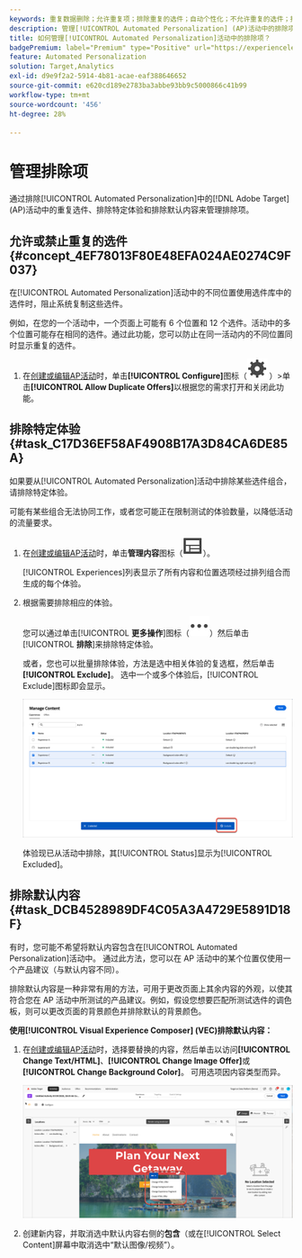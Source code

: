 ```yaml
---
keywords: 重复数据删除；允许重复项；排除重复的选件；自动个性化；不允许重复的选件；排除；默认内容；
description: 管理[!UICONTROL Automated Personalization] (AP)活动中的排除项。
title: 如何管理[!UICONTROL Automated Personalization]活动中的排除项？
badgePremium: label="Premium" type="Positive" url="https://experienceleague.adobe.com/docs/target/using/introduction/intro.html?lang=en#premium newtab=true" tooltip="查看Target Premium中包含的内容。"
feature: Automated Personalization
solution: Target,Analytics
exl-id: d9e9f2a2-5914-4b81-acae-eaf388646652
source-git-commit: e620cd189e2783ba3abbe93bb9c5000866c41b99
workflow-type: tm+mt
source-wordcount: '456'
ht-degree: 28%

---
```


# 管理排除项

通过排除[!UICONTROL Automated Personalization]中的[!DNL Adobe Target] (AP)活动中的重复选件、排除特定体验和排除默认内容来管理排除项。

## 允许或禁止重复的选件 {#concept_4EF78013F80E48EFA024AE0274C9F037}

在[!UICONTROL Automated Personalization]活动中的不同位置使用选件库中的选件时，阻止系统复制这些选件。

例如，在您的一个活动中，一个页面上可能有 6 个位置和 12 个选件。活动中的多个位置可能存在相同的选件。通过此功能，您可以防止在同一活动内的不同位置同时显示重复的选件。

1. 在[创建或编辑AP活动](/help/main/c-activities/t-automated-personalization/create-ap-activity.md)时，单击&#x200B;**[!UICONTROL Configure]**&#x200B;图标（![配置图标](/help/main/assets/icons/Setting.svg) ）>单击&#x200B;**[!UICONTROL Allow Duplicate Offers]**&#x200B;以根据您的需求打开和关闭此功能。

## 排除特定体验 {#task_C17D36EF58AF4908B17A3D84CA6DE85A}

如果要从[!UICONTROL Automated Personalization]活动中排除某些选件组合，请排除特定体验。

可能有某些组合无法协同工作，或者您可能正在限制测试的体验数量，以降低活动的流量要求。

1. 在[创建或编辑AP活动](/help/main/c-activities/t-automated-personalization/create-ap-activity.md)时，单击&#x200B;**管理内容**&#x200B;图标（![管理内容图标](/help/main/assets/icons/Experience.svg)）。

   [!UICONTROL Experiences]列表显示了所有内容和位置选项经过排列组合而生成的每个体验。

1. 根据需要排除相应的体验。

   您可以通过单击&#x200B;[!UICONTROL **更多操作**]&#x200B;图标（![更多操作图标](/help/main/assets/icons/MoreSmall.svg)）然后单击&#x200B;[!UICONTROL **排除**]&#x200B;来排除特定体验。

   或者，您也可以批量排除体验，方法是选中相关体验的复选框，然后单击&#x200B;**[!UICONTROL Exclude]**。 选中一个或多个体验后，[!UICONTROL Exclude]图标即会显示。

   ![批量排除体验](/help/main/c-activities/t-automated-personalization/assets/exclude1.png)

   体验现已从活动中排除，其[!UICONTROL Status]显示为[!UICONTROL Excluded]。

## 排除默认内容 {#task_DCB4528989DF4C05A3A4729E5891D18F}

有时，您可能不希望将默认内容包含在[!UICONTROL Automated Personalization]活动中。 通过此方法，您可以在 AP 活动中的某个位置仅使用一个产品建议（与默认内容不同）。

排除默认内容是一种非常有用的方法，可用于更改页面上其余内容的外观，以使其符合您在 AP 活动中所测试的产品建议。例如，假设您想要匹配所测试选件的调色板，则可以更改页面的背景颜色并排除默认的背景颜色。

**使用[!UICONTROL Visual Experience Composer] (VEC)排除默认内容：**

1. 在[创建或编辑AP活动](/help/main/c-activities/t-automated-personalization/create-ap-activity.md)时，选择要替换的内容，然后单击以访问&#x200B;**[!UICONTROL Change Text/HTML]**、**[!UICONTROL Change Image Offer]**&#x200B;或&#x200B;**[!UICONTROL Change Background Color]**。 可用选项因内容类型而异。

   ![更改选项](/help/main/c-activities/t-automated-personalization/assets/options.png)

1. 创建新内容，并取消选中默认内容右侧的&#x200B;**包含**（或在[!UICONTROL Select Content]屏幕中取消选中“默认图像/视频”）。

   <!-- Depending on the content or offer type, the [!UICONTROL Include] checkbox is in a slightly different place. 

   For Text/HTML content: 

   ![Include checkbox in Edit Text/HTML dialog box](/help/main/c-activities/t-automated-personalization/assets/exclude_content_vec_1a.png)

   For Image/Video content: 

   ![Include checkbox in Select Content dialog box](/help/main/c-activities/t-automated-personalization/assets/exclude_content_vec_2a.png)

   For background color: 

   ![Include checkbox in Edit Background Color dialog box](/help/main/c-activities/t-automated-personalization/assets/exclude_content_vec_3a.png)-->

<!-- 1. Click **[!UICONTROL Save]**.

   You can see the experiences created from the offers you specified under [!UICONTROL Manage Content]. You notice that no experiences are created in [!UICONTROL Manage Content] using the default offer you excluded. 

   ![exclude_content_vec_4 image](assets/exclude_content_vec_4.png)

**To exclude default content using the [!UICONTROL Form-Based Experience Composer]:** 

1. While creating or editing an AP activity, click **[!UICONTROL Change Text/HTML]** or **[!UICONTROL Change Image Offer]** under **[!UICONTROL Content]**. 
1. In the dialog box, create your new content and uncheck **[!UICONTROL Include]** to the right of the default content (or uncheck the Default Image/Video in the [!UICONTROL Select Content] screen). 

   Depending on the content or offer type, the [!UICONTROL Include] checkbox is in a slightly different place. 

   For Text/HTML content: 

   ![exclude_content_form_1 image](assets/exclude_content_form_1.png)

   For Image/Video content: 

   ![exclude_content_form_2 image](assets/exclude_content_form_2.png)

1. Click **[!UICONTROL Save]**. 

   You can see the experiences created from the offers you specified under [!UICONTROL Manage Content]. You notice that no experiences are created in [!UICONTROL Manage Content] using the default offer you excluded. 

   ![exclude_content_form_3 image](assets/exclude_content_form_3.png)-->

